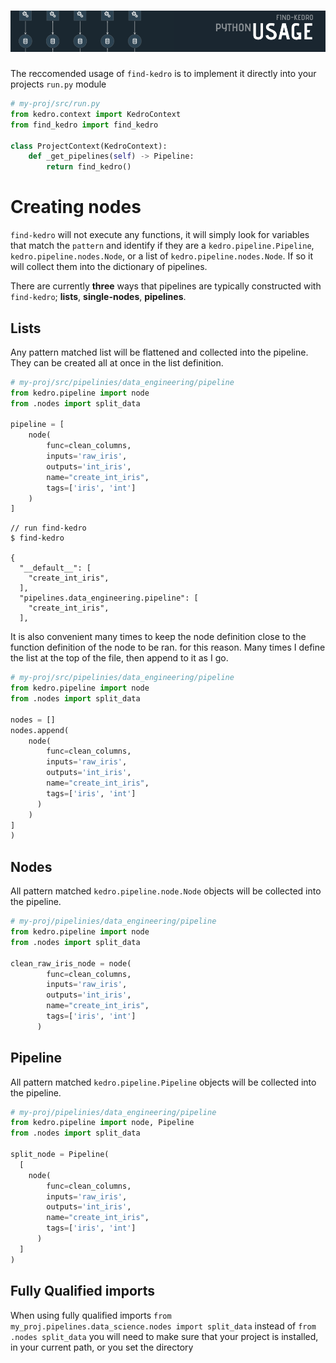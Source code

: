 # ![Python Usage](./art/headers/3.png)

The reccomended usage of `find-kedro` is to implement it directly into your
projects `run.py` module

``` python
# my-proj/src/run.py
from kedro.context import KedroContext
from find_kedro import find_kedro

class ProjectContext(KedroContext):
    def _get_pipelines(self) -> Pipeline:
        return find_kedro()
```

# Creating nodes

`find-kedro` will not execute any functions, it will simply look for variables 
that match the `pattern` and identify if they are a `kedro.pipeline.Pipeline`,
`kedro.pipeline.nodes.Node`, or a list of `kedro.pipeline.nodes.Node`.  If so
it will collect them into the dictionary of pipelines.

There are currently **three** ways that pipelines are typically constructed with
`find-kedro`; **lists**, **single-nodes**, **pipelines**.

## Lists

Any pattern matched list will be flattened and collected into the pipeline.  They
can be created all at once in the list definition.

``` python
# my-proj/src/pipelinies/data_engineering/pipeline
from kedro.pipeline import node
from .nodes import split_data

pipeline = [
    node(
        func=clean_columns,
        inputs='raw_iris',
        outputs='int_iris',
        name="create_int_iris",
        tags=['iris', 'int']
    )
]
```

<div class="termy">

``` console
// run find-kedro
$ find-kedro

{
  "__default__": [
    "create_int_iris",
  ],
  "pipelines.data_engineering.pipeline": [
    "create_int_iris",
  ],
```
</div>

It is also convenient many times to keep the node definition close to the function
definition of the node to be ran.  for this reason.  Many times I define the 
list at the top of the file, then append to it as I go.

``` python
# my-proj/src/pipelinies/data_engineering/pipeline
from kedro.pipeline import node
from .nodes import split_data

nodes = []
nodes.append(
    node(
        func=clean_columns,
        inputs='raw_iris',
        outputs='int_iris',
        name="create_int_iris",
        tags=['iris', 'int']
      )
    )
]
)
```

## Nodes

All pattern matched `kedro.pipeline.node.Node` objects will be collected into the
pipeline.


``` python
# my-proj/pipelinies/data_engineering/pipeline
from kedro.pipeline import node
from .nodes import split_data

clean_raw_iris_node = node(
        func=clean_columns,
        inputs='raw_iris',
        outputs='int_iris',
        name="create_int_iris",
        tags=['iris', 'int']
      )
```

## Pipeline

All pattern matched `kedro.pipeline.Pipeline` objects will be collected into the
pipeline.

``` python
# my-proj/pipelinies/data_engineering/pipeline
from kedro.pipeline import node, Pipeline
from .nodes import split_data

split_node = Pipeline(
  [
    node(
        func=clean_columns,
        inputs='raw_iris',
        outputs='int_iris',
        name="create_int_iris",
        tags=['iris', 'int']
      )
  ]
)
```


## Fully Qualified imports

When using fully qualified imports 
`from my_proj.pipelines.data_science.nodes import split_data` instead of 
`from .nodes split_data` you will need to make sure that your project is installed,
 in your current path, or you set the directory
